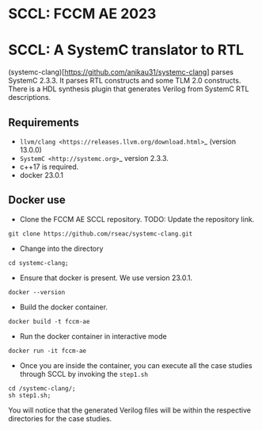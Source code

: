 # SCCL: FCCM AE 2023

SCCL: A SystemC translator to RTL
==========================================

(systemc-clang)[https://github.com/anikau31/systemc-clang] parses SystemC 2.3.3. It parses RTL constructs and some TLM 2.0 constructs. There is a HDL synthesis plugin that generates Verilog from SystemC RTL descriptions. 

Requirements
------------

*  `llvm/clang <https://releases.llvm.org/download.html>`_ (version 13.0.0)
*  `SystemC <http://systemc.org>`_ version 2.3.3. 
*  c++17 is required. 
*  docker 23.0.1

Docker use
-----------

- Clone the FCCM AE SCCL repository. TODO: Update the repository link.
```
git clone https://github.com/rseac/systemc-clang.git
```

- Change into the directory
```
cd systemc-clang;
```

- Ensure that docker is present. We use version 23.0.1.
```
docker --version
```

- Build the docker container.
```
docker build -t fccm-ae
```

- Run the docker container in interactive mode
```
docker run -it fccm-ae
```

- Once you are inside the container, you can execute all the case studies through SCCL by invoking the `step1.sh`

```
cd /systemc-clang/;
sh step1.sh;
```

You will notice that the generated Verilog files will be within the respective directories for the case studies.
